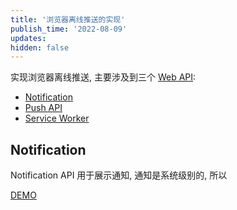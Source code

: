 ```yaml
---
title: '浏览器离线推送的实现'
publish_time: '2022-08-09'
updates:
hidden: false
---
```


实现浏览器离线推送, 主要涉及到三个 [Web API](https://developer.mozilla.org/zh-CN/docs/Web/API):

- [Notification](https://developer.mozilla.org/zh-CN/docs/Web/API/notification)
- [Push API](https://developer.mozilla.org/zh-CN/docs/Web/API/Push_API)
- [Service Worker](https://developer.mozilla.org/zh-CN/docs/Web/API/Service_Worker_API)

## Notification

Notification API 用于展示通知, 通知是系统级别的, 所以

<a href="./notification.html">DEMO</a>
